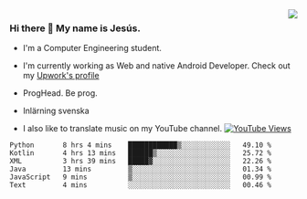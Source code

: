 <img align='right' src="https://github-readme-stats.vercel.app/api/top-langs/?username=JesusJimenezG&layout=compact&theme=dracula">

### Hi there 👋 My name is Jesús.
- I'm a Computer Engineering student.
- I'm currently working as Web and native Android Developer. Check out my [Upwork's profile](https://www.upwork.com/freelancers/~0136891f6e1d316648)

- ProgHead. Be prog.
- Inlärning svenska
- I also like to translate music on my YouTube channel. [![YouTube Views](https://img.shields.io/youtube/channel/views/UCWnlcC4_sV9Imcy9ysQpxHA?style=social)](https://www.youtube.com/channel/UCWnlcC4_sV9Imcy9ysQpxHA)

<!--START_SECTION:waka-->

```text
Python       8 hrs 4 mins    ████████████▒░░░░░░░░░░░░   49.10 %
Kotlin       4 hrs 13 mins   ██████▒░░░░░░░░░░░░░░░░░░   25.72 %
XML          3 hrs 39 mins   █████▓░░░░░░░░░░░░░░░░░░░   22.26 %
Java         13 mins         ▒░░░░░░░░░░░░░░░░░░░░░░░░   01.34 %
JavaScript   9 mins          ▒░░░░░░░░░░░░░░░░░░░░░░░░   00.99 %
Text         4 mins          ░░░░░░░░░░░░░░░░░░░░░░░░░   00.46 %
```

<!--END_SECTION:waka-->

<!--
**JesusJimenezG/JesusJimenezG** is a ✨ _special_ ✨ repository because its `README.md` (this file) appears on your GitHub profile.

Here are some ideas to get you started:

- 🔭 I’m currently working on ...
- 🌱 I’m currently learning ...
- 👯 I’m looking to collaborate on ...
- 🤔 I’m looking for help with ...
- 💬 Ask me about ...
- 📫 How to reach me: ...
- 😄 Pronouns: ...
- ⚡ Fun fact: ...
-->
